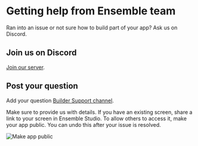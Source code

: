 # Getting help from Ensemble team

Ran into an issue or not sure how to build part of your app? Ask us on Discord.

## Join us on Discord

[Join our server](https://dsc.gg/ensembleui).

## Post your question

Add your question [Builder Support channel](https://discord.com/channels/1031982848485359626/1088664937288699992).

Make sure to provide us with details. If you have an existing screen, share a link to your screen in Ensemble Studio. To allow others to access it, make your app public. You can undo this after your issue is resolved.


![Make app public](/images/tips-and-tricks/images/make-app-public.jpg)

